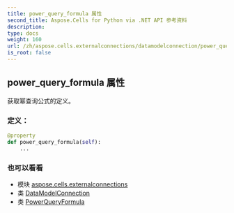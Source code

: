 ```yaml
---
title: power_query_formula 属性
second_title: Aspose.Cells for Python via .NET API 参考资料
description:
type: docs
weight: 160
url: /zh/aspose.cells.externalconnections/datamodelconnection/power_query_formula/
is_root: false
---
```

## power_query_formula 属性

获取幂查询公式的定义。
### 定义：
```python
@property
def power_query_formula(self):
    ...
```

### 也可以看看
* 模块 [aspose.cells.externalconnections](../../)
* 类 [DataModelConnection](/cells/python-net/zh/aspose.cells.externalconnections/datamodelconnection)
* 类 [PowerQueryFormula](/cells/python-net/zh/aspose.cells.querytables/powerqueryformula)
